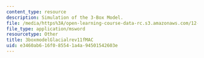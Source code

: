 ```yaml
---
content_type: resource
description: Simulation of the 3-Box Model.
file: /media/https%3A/open-learning-course-data-rc.s3.amazonaws.com/12-740-paleoceanography-spring-2008/e3460ab616f085541a4a94501542603e_3boxmodelGlacialrev11fMAC.xls
file_type: application/msword
resourcetype: Other
title: 3boxmodelGlacialrev11fMAC
uid: e3460ab6-16f0-8554-1a4a-94501542603e
---
```

